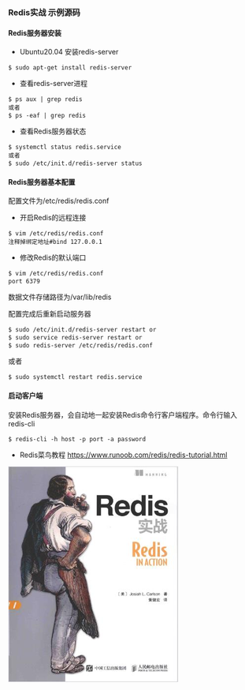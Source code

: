 ### Redis实战 示例源码

#### Redis服务器安装

- Ubuntu20.04 安装redis-server

```
$ sudo apt-get install redis-server
```

- 查看redis-server进程

```
$ ps aux | grep redis
或者
$ ps -eaf | grep redis
```

- 查看Redis服务器状态

```
$ systemctl status redis.service
或者
$ sudo /etc/init.d/redis-server status
```

#### Redis服务器基本配置 

配置文件为/etc/redis/redis.conf 

- 开启Redis的远程连接

```
$ vim /etc/redis/redis.conf 
注释掉绑定地址#bind 127.0.0.1
```

- 修改Redis的默认端口

```
$ vim /etc/redis/redis.conf 
port 6379
```

数据文件存储路径为/var/lib/redis

配置完成后重新启动服务器

```
$ sudo /etc/init.d/redis-server restart or
$ sudo service redis-server restart or
$ sudo redis-server /etc/redis/redis.conf
```
或者
```
$ sudo systemctl restart redis.service
```

#### 启动客户端

安装Redis服务器，会自动地一起安装Redis命令行客户端程序。命令行输入 redis-cli 

```
$ redis-cli -h host -p port -a password
```


- Redis菜鸟教程 <https://www.runoob.com/redis/redis-tutorial.html>

![封面](cover.jpg)

